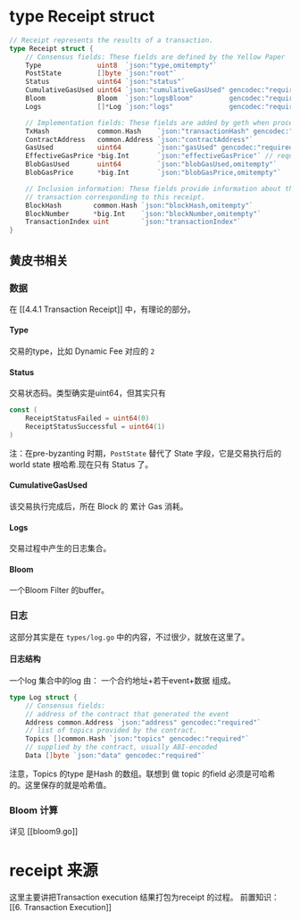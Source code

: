 # type Receipt struct

```go
// Receipt represents the results of a transaction.
type Receipt struct {
	// Consensus fields: These fields are defined by the Yellow Paper
	Type              uint8  `json:"type,omitempty"`
	PostState         []byte `json:"root"`
	Status            uint64 `json:"status"`
	CumulativeGasUsed uint64 `json:"cumulativeGasUsed" gencodec:"required"`
	Bloom             Bloom  `json:"logsBloom"         gencodec:"required"`
	Logs              []*Log `json:"logs"              gencodec:"required"`

	// Implementation fields: These fields are added by geth when processing a transaction.
	TxHash            common.Hash    `json:"transactionHash" gencodec:"required"`
	ContractAddress   common.Address `json:"contractAddress"`
	GasUsed           uint64         `json:"gasUsed" gencodec:"required"`
	EffectiveGasPrice *big.Int       `json:"effectiveGasPrice"` // required, but tag omitted for backwards compatibility
	BlobGasUsed       uint64         `json:"blobGasUsed,omitempty"`
	BlobGasPrice      *big.Int       `json:"blobGasPrice,omitempty"`

	// Inclusion information: These fields provide information about the inclusion of the
	// transaction corresponding to this receipt.
	BlockHash        common.Hash `json:"blockHash,omitempty"`
	BlockNumber      *big.Int    `json:"blockNumber,omitempty"`
	TransactionIndex uint        `json:"transactionIndex"`
}
```

## 黄皮书相关
### 数据
在 [[4.4.1 Transaction Receipt]] 中，有理论的部分。

#### Type 
交易的type，比如 Dynamic Fee 对应的 `2` 

#### Status
交易状态码。类型确实是uint64，但其实只有
```go
const (
	ReceiptStatusFailed = uint64(0)
	ReceiptStatusSuccessful = uint64(1)
)
```
注：在pre-byzanting 时期，`PostState` 替代了 State 字段，它是交易执行后的 world state 根哈希.现在只有 Status 了。
#### CumulativeGasUsed
该交易执行完成后，所在 Block 的 累计 Gas 消耗。

#### Logs
交易过程中产生的日志集合。

#### Bloom
一个Bloom Filter 的buffer。

### 日志
这部分其实是在 `types/log.go` 中的内容，不过很少，就放在这里了。

#### 日志结构
一个log 集合中的log 由：
一个合约地址+若干event+数据 组成。
```go
type Log struct {
	// Consensus fields:
	// address of the contract that generated the event
	Address common.Address `json:"address" gencodec:"required"`
	// list of topics provided by the contract.
	Topics []common.Hash `json:"topics" gencodec:"required"`
	// supplied by the contract, usually ABI-encoded
	Data []byte `json:"data" gencodec:"required"`

```
注意，Topics 的type 是Hash 的数组。联想到 做 topic 的field 必须是可哈希的。这里保存的就是哈希值。

### Bloom 计算
详见 [[bloom9.go]]


# receipt 来源
这里主要讲把Transaction execution 结果打包为receipt 的过程。
前置知识：[[6. Transaction Execution]]

